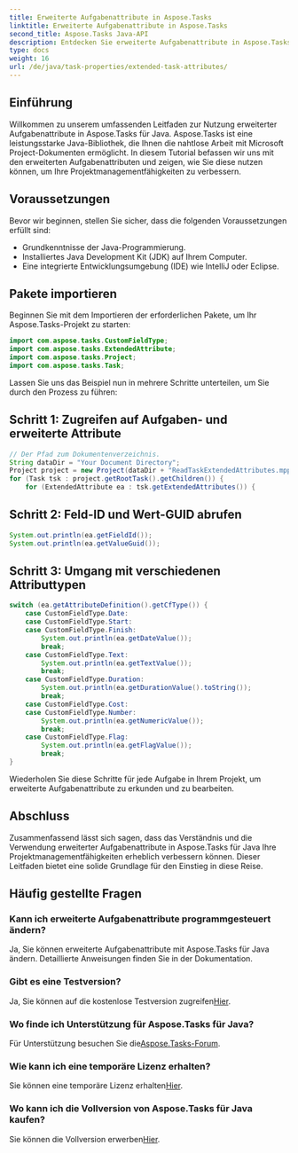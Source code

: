```yaml
---
title: Erweiterte Aufgabenattribute in Aspose.Tasks
linktitle: Erweiterte Aufgabenattribute in Aspose.Tasks
second_title: Aspose.Tasks Java-API
description: Entdecken Sie erweiterte Aufgabenattribute in Aspose.Tasks für Java. Schritt-für-Schritt-Anleitung, FAQs und Support. Optimieren Sie noch heute Ihr Projektmanagement!
type: docs
weight: 16
url: /de/java/task-properties/extended-task-attributes/
---
```

## Einführung
Willkommen zu unserem umfassenden Leitfaden zur Nutzung erweiterter Aufgabenattribute in Aspose.Tasks für Java. Aspose.Tasks ist eine leistungsstarke Java-Bibliothek, die Ihnen die nahtlose Arbeit mit Microsoft Project-Dokumenten ermöglicht. In diesem Tutorial befassen wir uns mit den erweiterten Aufgabenattributen und zeigen, wie Sie diese nutzen können, um Ihre Projektmanagementfähigkeiten zu verbessern.
## Voraussetzungen
Bevor wir beginnen, stellen Sie sicher, dass die folgenden Voraussetzungen erfüllt sind:
- Grundkenntnisse der Java-Programmierung.
- Installiertes Java Development Kit (JDK) auf Ihrem Computer.
- Eine integrierte Entwicklungsumgebung (IDE) wie IntelliJ oder Eclipse.
## Pakete importieren
Beginnen Sie mit dem Importieren der erforderlichen Pakete, um Ihr Aspose.Tasks-Projekt zu starten:
```java
import com.aspose.tasks.CustomFieldType;
import com.aspose.tasks.ExtendedAttribute;
import com.aspose.tasks.Project;
import com.aspose.tasks.Task;
```
Lassen Sie uns das Beispiel nun in mehrere Schritte unterteilen, um Sie durch den Prozess zu führen:
## Schritt 1: Zugreifen auf Aufgaben- und erweiterte Attribute
```java
// Der Pfad zum Dokumentenverzeichnis.
String dataDir = "Your Document Directory";
Project project = new Project(dataDir + "ReadTaskExtendedAttributes.mpp");
for (Task tsk : project.getRootTask().getChildren()) {
    for (ExtendedAttribute ea : tsk.getExtendedAttributes()) {
```
## Schritt 2: Feld-ID und Wert-GUID abrufen
```java
System.out.println(ea.getFieldId());
System.out.println(ea.getValueGuid());
```
## Schritt 3: Umgang mit verschiedenen Attributtypen
```java
switch (ea.getAttributeDefinition().getCfType()) {
    case CustomFieldType.Date:
    case CustomFieldType.Start:
    case CustomFieldType.Finish:
        System.out.println(ea.getDateValue());
        break;
    case CustomFieldType.Text:
        System.out.println(ea.getTextValue());
        break;
    case CustomFieldType.Duration:
        System.out.println(ea.getDurationValue().toString());
        break;
    case CustomFieldType.Cost:
    case CustomFieldType.Number:
        System.out.println(ea.getNumericValue());
        break;
    case CustomFieldType.Flag:
        System.out.println(ea.getFlagValue());
        break;
}
```
Wiederholen Sie diese Schritte für jede Aufgabe in Ihrem Projekt, um erweiterte Aufgabenattribute zu erkunden und zu bearbeiten.
## Abschluss
Zusammenfassend lässt sich sagen, dass das Verständnis und die Verwendung erweiterter Aufgabenattribute in Aspose.Tasks für Java Ihre Projektmanagementfähigkeiten erheblich verbessern können. Dieser Leitfaden bietet eine solide Grundlage für den Einstieg in diese Reise.
## Häufig gestellte Fragen
### Kann ich erweiterte Aufgabenattribute programmgesteuert ändern?
Ja, Sie können erweiterte Aufgabenattribute mit Aspose.Tasks für Java ändern. Detaillierte Anweisungen finden Sie in der Dokumentation.
### Gibt es eine Testversion?
 Ja, Sie können auf die kostenlose Testversion zugreifen[Hier](https://releases.aspose.com/).
### Wo finde ich Unterstützung für Aspose.Tasks für Java?
 Für Unterstützung besuchen Sie die[Aspose.Tasks-Forum](https://forum.aspose.com/c/tasks/15).
### Wie kann ich eine temporäre Lizenz erhalten?
 Sie können eine temporäre Lizenz erhalten[Hier](https://purchase.aspose.com/temporary-license/).
### Wo kann ich die Vollversion von Aspose.Tasks für Java kaufen?
 Sie können die Vollversion erwerben[Hier](https://purchase.aspose.com/buy).